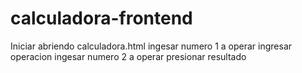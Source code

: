 # calculadora-frontend
Iniciar abriendo calculadora.html
ingesar numero 1 a operar
ingresar operacion
ingesar numero 2 a operar
presionar resultado
